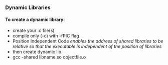 ### Dynamic Libraries <br>
#### To create a dynamic library: <br>
- create your .c file(s)<br>
- compile only (-c) with -fPIC flag<br>
 - Position Independent Code _enables the address of shared libraries to be relative so that the executable is independent of the position of libraries_<br>
- then create dynamic lib<br>
 - gcc -shared libname.so objectfile.o<br>

